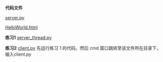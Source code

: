 **代码文件**

[server.py](./server.py)

[HelloWorld.html](./HelloWorld.html)

**练习1**
[server_thread.py](./server_thread.py)

**练习2**
[client.py](./client.py)
先运行练习 1 的代码，然后 cmd 窗口跳转至该文件所在目录下，输入client.py